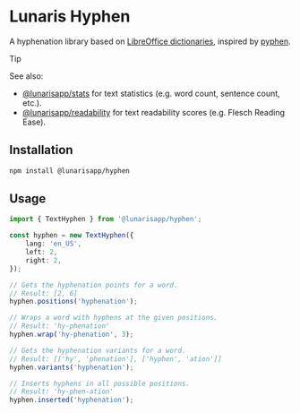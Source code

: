 # Lunaris Hyphen

A hyphenation library based on [LibreOffice dictionaries](https://git.libreoffice.org/dictionaries), inspired by [pyphen](https://github.com/Kozea/Pyphen).

> [!TIP]
> See also:
>   - [@lunarisapp/stats](https://github.com/LunarisApp/text-tools/tree/main/packages/stats) for text statistics (e.g. word count, sentence count, etc.).
>   - [@lunarisapp/readability](https://github.com/LunarisApp/text-tools/tree/main/packages/readability) for text readability scores (e.g. Flesch Reading Ease).

## Installation

```bash
npm install @lunarisapp/hyphen
```

## Usage

```typescript
import { TextHyphen } from '@lunarisapp/hyphen';

const hyphen = new TextHyphen({
    lang: 'en_US',
    left: 2,
    right: 2,
});

// Gets the hyphenation points for a word.
// Result: [2, 6]
hyphen.positions('hyphenation');

// Wraps a word with hyphens at the given positions.
// Result: 'hy-phenation'
hyphen.wrap('hy-phenation', 3);

// Gets the hyphenation variants for a word.
// Result: [['hy', 'phenation'], ['hyphen', 'ation']]
hyphen.variants('hyphenation');

// Inserts hyphens in all possible positions.
// Result: 'hy-phen-ation'
hyphen.inserted('hyphenation');
```

